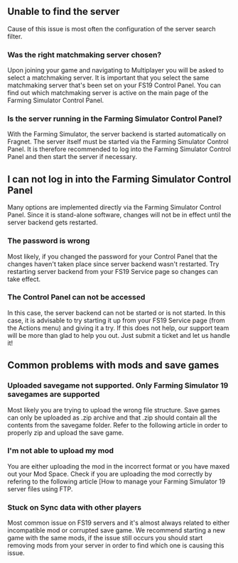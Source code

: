 Unable to find the server
-------------------------

Cause of this issue is most often the configuration of the server search filter.

### Was the right matchmaking server chosen?  

Upon joining your game and navigating to Multiplayer you will be asked to select a matchmaking server. It is important that you select the same matchmaking server that's been set on your FS19 Control Panel. You can find out which matchmaking server is active on the main page of the Farming Simulator Control Panel.

### Is the server running in the Farming Simulator Control Panel?

With the Farming Simulator, the server backend is started automatically on Fragnet. The server itself must be started via the Farming Simulator Control Panel. It is therefore recommended to log into the Farming Simulator Control Panel and then start the server if necessary.

I can not log in into the Farming Simulator Control Panel
---------------------------------------------------------

Many options are implemented directly via the Farming Simulator Control Panel. Since it is stand-alone software, changes will not be in effect until the server backend gets restarted.

### The password is wrong

Most likely, if you changed the password for your Control Panel that the changes haven't taken place since server backend wasn't restarted. Try restarting server backend from your FS19 Service page so changes can take effect.

### The Control Panel can not be accessed

In this case, the server backend can not be started or is not started. In this case, it is advisable to try starting it up from your FS19 Service page (from the Actions menu) and giving it a try. If this does not help, our support team will be more than glad to help you out. Just submit a ticket and let us handle it!

Common problems with mods and save games
----------------------------------------

### Uploaded savegame not supported. Only Farming Simulator 19 savegames are supported

Most likely you are trying to upload the wrong file structure. Save games can only be uploaded as .zip archive and that .zip should contain all the contents from the savegame folder. Refer to the following article in order to properly zip and upload the save game.

### I'm not able to upload my mod

You are either uploading the mod in the incorrect format or you have maxed out your Mod Space. Check if you are uploading the mod correctly by refering to the following article [How to manage your Farming Simulator 19 server files using FTP.

### Stuck on Sync data with other players

Most common issue on FS19 servers and it's almost always related to either incompatible mod or corrupted save game. We recommend starting a new game with the same mods, if the issue still occurs you should start removing mods from your server in order to find which one is causing this issue.